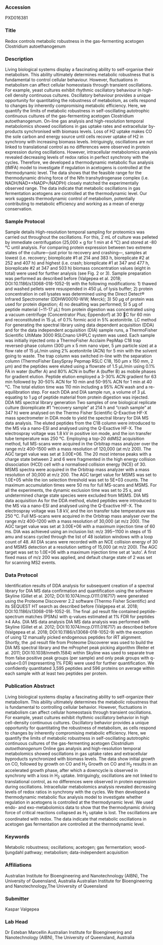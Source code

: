 ### Accession
PXD016381

### Title
Redox controls metabolic robustness in the gas-fermenting acetogen Clostridium autoethanogenum

### Description
Living biological systems display a fascinating ability to self-organise their metabolism. This ability ultimately determines metabolic robustness that is fundamental to control cellular behaviour. However, fluctuations in metabolism can affect cellular homeostasis through transient oscillations. For example, yeast cultures exhibit rhythmic oscillatory behaviour in high-cell density continuous cultures. Oscillatory behaviour provides a unique opportunity for quantitating the robustness of metabolism, as cells respond to changes by inherently compromising metabolic efficiency. Here, we quantify the limits of metabolic robustness in self-oscillating autotrophic continuous cultures of the gas-fermenting acetogen Clostridium autoethanogenum. On-line gas analysis and high-resolution temporal metabolomics showed oscillations in gas uptake rates and extracellular by-products synchronised with biomass levels. Loss of H2 uptake makes CO the sole carbon and energy source until cells recover uptake of H2 in synchrony with increasing biomass levels. Intriguingly, oscillations are not linked to translational control as no differences were observed in protein expression during oscillations. However, intracellular metabolomics analysis revealed decreasing levels of redox ratios in perfect synchrony with the cycles. Therefore, we developed a thermodynamic metabolic flux analysis (tMFA) model to investigate if regulation in acetogens is controlled at the thermodynamic level. The data shows that the feasible range for the thermodynamic driving force of the Nfn transhydrogenase complex (i.e. NADH/NAD+×NADP+/NADPH) closely matched the experimentally observed range. The data indicate that metabolic oscillations in gas fermentation acetogens are controlled at the thermodynamic level. Our work suggests thermodynamic control of metabolism, potentially contributing to metabolic efficiency and working as a mean of energy conservation.

### Sample Protocol
Sample details High-resolution temporal sampling for proteomics was carried out throughout the oscillations. For this, 2 mL of culture was pelleted by immediate centrifugation (25,000 × g for 1 min at 4 °C) and stored at -80 °C until analysis. For comparing protein expression between two extreme states of the culture—just prior to recovery and crashing—, samples at lowest (i.e. recovery; bioreplicate #1 at 214 and 383 h, bioreplicate #2 at 252 and 407 h) and highest (i.e. crash; bioreplicate #1 at 347 and 477 h, bioreplicate #2 at 347 and 503 h) biomass concentration values (eight in total) were used for further analysis (see Fig. 2 or 3). Sample preparation was performed as described before (Valgepea et al. 2018; DOI:10.1186/s13068-018-1052-9) with the following modifications: 1) thawed and washed pellets were resuspended in 450 µL of lysis buffer; 2) protein concentration in cell lysates was determined using the Direct Detect® Infrared Spectrometer (DDHW00010-WW; Merck); 3) 50 µg of protein was used for protein digestion; 4) no desalting was performed; 5) 5 µg of peptide material (~11-17 µL) from protein digestion was concentrated using a vacuum centrifuge (Concentrator Plus; Eppendorf) at 30 C for 60 min and reconstituted in 15 µL of 0.1% formic acid in 5% acetonitrile.  LC method For generating the spectral library using data dependent acquisition (DDA) and for the data independent acquisition (DIA) sample runs, a ThermoFisher Scientific UltiMate 3000 RSLCnano UHPLC system was used. Each sample was initially injected onto a ThermoFisher Acclaim PepMap C18 trap reversed-phase column (300 µm x 5 mm nano viper, 5 µm particle size) at a flow rate of 15 µL/min using 2% acetonitrile (ACN) for 5 min with the solvent going to waste. The trap column was switched in-line with the separation column (ThermoFisher EasySpray Pepmap RSLC C18, 150 µm x 150 mm, 2 µm) and the peptides were eluted using a flowrate of 1.5 µL/min using 0.1% FA in water (buffer A) and 80% ACN in buffer A (buffer B) as mobile phases for gradient elution. Peptide elution employed a 3-30% ACN gradient for 63 min followed by 30-50% ACN for 10 min and 50-95% ACN for 1 min at 40 °C. The total elution time was 110 min including a 95% ACN wash and a re-equilibration step. For each DDA and DIA sample run, a volume of 3 µL equating to 1 µg of peptide material from protein digestion was injected.  DDA MS spectral library generation Two samples of one biological replicate culture (bioreplicate #1 “recovery sample” at 214 h and “crash sample” at 347 h) were analysed on the Thermo Fisher Scientific Q-Exactive HF-X mass spectrometer in DDA mode to yield the spectral library for DIA MS data analysis. The eluted peptides from the C18 column were introduced to the MS via a nano-ESI and analysed using the Q-Exactive HF-X. The electrospray voltage was 1.8 kV in positive ion mode, and the ion transfer tube temperature was 250 °C. Employing a top-20 ddMS2 acquisition method, full MS-scans were acquired in the Orbitrap mass analyzer over the range m/z 400–1500 with a mass resolution of 120,000 (at m/z 200). The AGC target value was set at 3.00E+06. The 20 most intense peaks with a charge state between 2 and 6 were fragmented in the high energy collision dissociation (HCD) cell with a normalised collision energy (NCE) of 30. MSMS spectra were acquired in the Orbitrap mass analyzer with a mass resolution of 30,000 at m/z 200. The AGC target value for MSMS was set to 1.0E+05 while the ion selection threshold was set to 5E+03 counts. The maximum accumulation times were 50 ms for full MS-scans and MSMS. For all the experiments, the dynamic exclusion time was set to 25 s, and undetermined charge state species were excluded from MSMS.  DIA MS data acquisition As for the DDA method, eluted peptides were introduced to the MS via a nano-ESI and analysed using the Q-Exactive HF-X. The electrospray voltage was 1.8 kV, and the ion transfer tube temperature was 250 °C. Full MS-scans were acquired in the Orbitrap mass analyser over the range m/z 400–1200 with a mass resolution of 30,000 (at m/z 200). The AGC target value was set at 3.00E+06 with a maximum injection time of 60 ms. DIA was achieved using an inclusion list: m/z 395‒1100 in steps of 15 amu and scans cycled through the list of 48 isolation windows with a loop count of 48. All DIA scans were recorded with an NCE collision energy of 30 and MSMS detection at a resolution setting of 15,000 (at m/z 200). The AGC target was set to 1.0E+06 with a maximum injection time set at ‘auto’. A first fixed mass of m/z 200 was applied, and default charge state of 2 was set for scanning MS2 events.

### Data Protocol
Identification results of DDA analysis for subsequent creation of a spectral library for DIA MS data confirmation and quantification using the software Skyline (Gillet et al. 2012; DOI:10.1074/mcp.O111.016717) were generated using the Proteome Discoverer 2.2 software (Thermo Fisher Scientific) and its SEQUEST HT search as described before (Valgepea et al. 2018; DOI:10.1186/s13068-018-1052-9). The final .pd result file contained peptide-spectrum matches (PSMs) with q-values estimated at 1% FDR for peptides ≥4 AAs.  DIA MS data analysis DIA MS data analysis was performed with Skyline (Gillet et al. 2012; DOI:10.1074/mcp.O111.016717) as described before (Valgepea et al. 2018; DOI:10.1186/s13068-018-1052-9) with the exception of using 12 manually picked endogenous peptides for iRT alignment. Shortly, the .pd result file from Proteome Discoverer was used to build the DIA MS spectral library and the mProphet peak picking algorithm (Reiter et al. 2011; DOI:10.1038/nmeth.1584) within Skyline was used to separate true from false positive peak groups (per sample) and only peak groups with q-value<0.01 (representing 1% FDR) were used for further quantification. We confidently quantitated 3,595 peptides and 596 proteins on average within each sample with at least two peptides per protein.

### Publication Abstract
Living biological systems display a fascinating ability to self-organize their metabolism. This ability ultimately determines the metabolic robustness that is fundamental to controlling cellular behavior. However, fluctuations in metabolism can affect cellular homeostasis through transient oscillations. For example, yeast cultures exhibit rhythmic oscillatory behavior in high cell-density continuous cultures. Oscillatory behavior provides a unique opportunity for quantitating the robustness of metabolism, as cells respond to changes by inherently compromising metabolic efficiency. Here, we quantify the limits of metabolic robustness in self-oscillating autotrophic continuous cultures of the gas-fermenting acetogen <i>Clostridium autoethanogenum</i> Online gas analysis and high-resolution temporal metabolomics showed oscillations in gas uptake rates and extracellular byproducts synchronized with biomass levels. The data show initial growth on CO, followed by growth on CO and H<sub>2</sub> Growth on CO and H<sub>2</sub> results in an accelerated growth phase, after which a downcycle is observed in synchrony with a loss in H<sub>2</sub> uptake. Intriguingly, oscillations are not linked to translational control, as no differences were observed in protein expression during oscillations. Intracellular metabolomics analysis revealed decreasing levels of redox ratios in synchrony with the cycles. We then developed a thermodynamic metabolic flux analysis model to investigate whether regulation in acetogens is controlled at the thermodynamic level. We used endo- and exo-metabolomics data to show that the thermodynamic driving force of critical reactions collapsed as H<sub>2</sub> uptake is lost. The oscillations are coordinated with redox. The data indicate that metabolic oscillations in acetogen gas fermentation are controlled at the thermodynamic level.

### Keywords
Metabolic robustness; oscillations; acetogen; gas fermentation; wood-ljungdahl pathway; metabolism; data-independent acquisition

### Affiliations
Australian Institute for Bioengineering and Nanotechnology (AIBN), The University of Queensland, Australia
Australian Institute for Bioengineering and Nanotechnology,The University of Queensland

### Submitter
Kaspar Valgepea

### Lab Head
Dr Esteban Marcellin
Australian Institute for Bioengineering and Nanotechnology (AIBN), The University of Queensland, Australia


